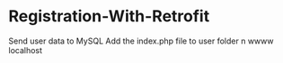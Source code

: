 # Registration-With-Retrofit
Send user data to MySQL
Add the index.php file to user folder n wwww localhost
